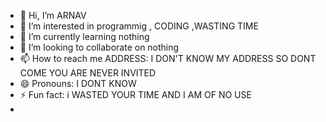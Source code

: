 - 👋 Hi, I’m ARNAV 
- 👀 I’m interested in programmig , CODING ,WASTING TIME
- 🌱 I’m currently learning nothing
- 💞️ I’m looking to collaborate on nothing
- 📫 How to reach me ADDRESS: I DON'T KNOW MY ADDRESS SO DONT COME YOU ARE NEVER INVITED
- 😄 Pronouns: I DONT KNOW
- ⚡ Fun fact: i WASTED YOUR TIME AND I AM OF NO USE
- 

<!---
Arnavsingh89/Arnavsingh89 is a ✨ special ✨ repository because its `README.md` (this file) appears on your GitHub profile.
You can click the Preview link to take a look at your changes.
--->
